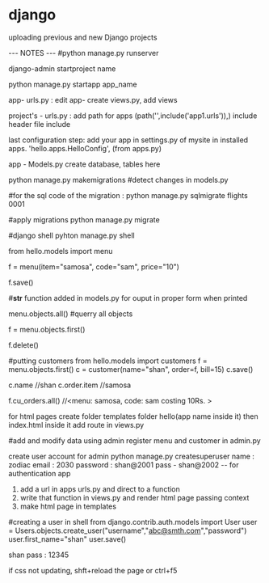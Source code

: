 # django
uploading previous and new Django projects 


---  NOTES ---
#python manage.py runserver


django-admin startproject name

python manage.py startapp app_name

app- urls.py : edit
app- create views.py, add views 

project's - urls.py : add path for apps    (path('',include('app1.urls')),)
                        include header file include

last configuration step:
    add your app in settings.py of mysite in installed apps. 
    'hello.apps.HelloConfig',
                    (from apps.py)


app - Models.py 
    create database, tables here 

python manage.py makemigrations
#detect changes in models.py 

#for the sql code of the migration :
python manage.py sqlmigrate flights 0001

#apply migrations 
python manage.py migrate

#django shell
pyhton manage.py shell



from hello.models import menu

f = menu(item="samosa", code="sam", price="10")

f.save()

#__str__ function added in models.py for ouput in proper form when printed 

menu.objects.all()
#querry all objects 

f = menu.objects.first()

f.delete()



#putting customers
from hello.models import customers
f = menu.objects.first()
c = customer(name="shan", order=f, bill=15)
c.save()

c.name   //shan
c.order.item //samosa

f.cu_orders.all() //<menu:  samosa, code: sam costing 10Rs. >



for html pages 
create 
folder templates
folder hello(app name inside it)
then index.html inside it
add route in views.py


#add and modify data using admin
register menu and customer in admin.py


create user account for admin
python manage.py createsuperuser
name : zodiac
email : 2030
password : shan@2001
pass - shan@2002 -- for authentication app



1. add a url in apps urls.py and direct to a function
2. write that function in views.py and render html page passing context
3. make html page in templates


#creating a user in shell 
from django.contrib.auth.models import User
user = Users.objects.create_user("username","abc@smth.com","password")
user.first_name="shan"
user.save()

shan
pass : 12345




if css not updating, 
shft+reload the page
or 
ctrl+f5
